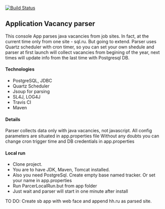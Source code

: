 [![Build Status](https://travis-ci.org/baratrumus/VacancyParcer.svg?branch=master)](https://travis-ci.org/baratrumus/VacancyParcer)

## Application Vacancy parser 

This console App parses java vacancies from job sites. In fact, at the current time only from one site - sql.ru. But going to extend. Parser uses Quartz scheduler with cron timer, so you can set your own shedule and parser at first launch will collect vacancies from begining of the year, next times will update info from the last time with Postgresql DB. 


#### Technologies

* PostgreSQL, JDBC
* Quartz Scheduler
* Jsoup for parsing
* SL4J, LOG4J
* Travis CI
* Maven 


#### Details

Parser collects data only with java vacancies, not javascript.
All config parameters are situated in app.properties file
Without any doubts you can change cron trigger time and DB credentials in app.properties 
 
 
#### Local run 

* Clone project. 
* You are to have JDK, Maven, Tomcat installed.
* Also you need PostgreSql. Create empty base named tracker. Or set your name in app.properties
* Run ParcerLocalRun.but from app folder 
* Just wait and parser will start in one minute after install


TO DO:
Create sb app with web face and append hh.ru as parsed site.


 
 
 